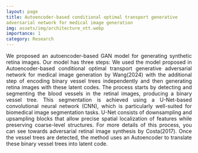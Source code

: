```yaml
---
layout: page
title: Autoencoder-based conditional optimal transport generative
adversarial network for medical image generation
img: assets/img/architecture_ntt.webp
importance: 1
category: Research
---
```


<p align="justify"> We proposed an autoencoder-based GAN model for generating synthetic retina images. Our model
has three steps: We used the model proposed in Autoencoder-based conditional optimal transport generative adversarial network for medical image
generation by Wang(2024) with the additional step of encoding binary vessel trees independently and then generating retina images with these latent codes.
The process starts by detecting and segmenting the blood vessels in the retinal images, producing a
binary vessel tree. This segmentation is achieved using a U-Net-based convolutional neural network
(CNN), which is particularly well-suited for biomedical image segmentation tasks. U-Net consists
of downsampling and upsampling blocks that allow precise spatial localization of features while
preserving coarse-level structures. For more details of this process, you can see towards adversarial retinal image synthesis by Costa(2017).
Once the vessel trees are detected, the method uses an Autoencoder to translate these binary vessel
trees into latent code. </p>





